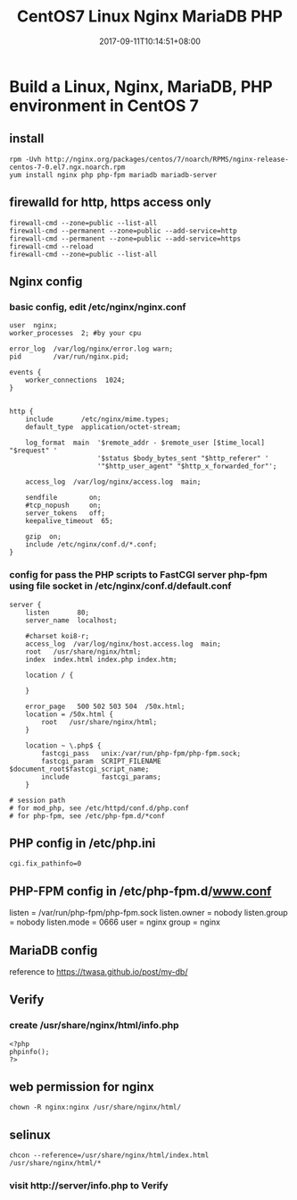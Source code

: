 ﻿---
title: "CentOS7 Linux Nginx MariaDB PHP"
date: 2017-09-11T10:14:51+08:00
tags: [ "Linux", "Webserver" ]
draft: true
---

# Build a Linux, Nginx, MariaDB, PHP environment in CentOS 7

## install
```
rpm -Uvh http://nginx.org/packages/centos/7/noarch/RPMS/nginx-release-centos-7-0.el7.ngx.noarch.rpm
yum install nginx php php-fpm mariadb mariadb-server
```

## firewalld for http, https access only
```
firewall-cmd --zone=public --list-all
firewall-cmd --permanent --zone=public --add-service=http
firewall-cmd --permanent --zone=public --add-service=https
firewall-cmd --reload
firewall-cmd --zone=public --list-all
```

## Nginx config

### basic config, edit /etc/nginx/nginx.conf
```
user  nginx;
worker_processes  2; #by your cpu

error_log  /var/log/nginx/error.log warn;
pid        /var/run/nginx.pid;

events {
    worker_connections  1024; 
}


http {
    include       /etc/nginx/mime.types;
    default_type  application/octet-stream;

    log_format  main  '$remote_addr - $remote_user [$time_local] "$request" '
                      '$status $body_bytes_sent "$http_referer" '
                      '"$http_user_agent" "$http_x_forwarded_for"';

    access_log  /var/log/nginx/access.log  main;

    sendfile        on;
    #tcp_nopush     on;
    server_tokens   off;
    keepalive_timeout  65;

    gzip  on;
    include /etc/nginx/conf.d/*.conf;
}
```

### config for pass the PHP scripts to FastCGI server php-fpm using file socket in /etc/nginx/conf.d/default.conf
```
server {
    listen       80;
    server_name  localhost;

    #charset koi8-r;
    access_log  /var/log/nginx/host.access.log  main;
    root   /usr/share/nginx/html;
    index  index.html index.php index.htm;

    location / {

    }

    error_page   500 502 503 504  /50x.html;
    location = /50x.html {
        root   /usr/share/nginx/html;
    }

    location ~ \.php$ {
        fastcgi_pass   unix:/var/run/php-fpm/php-fpm.sock;
        fastcgi_param  SCRIPT_FILENAME  $document_root$fastcgi_script_name;
        include        fastcgi_params;
    }

# session path
# for mod_php, see /etc/httpd/conf.d/php.conf
# for php-fpm, see /etc/php-fpm.d/*conf
```

## PHP config in /etc/php.ini
```
cgi.fix_pathinfo=0
```

## PHP-FPM config in /etc/php-fpm.d/www.conf
listen = /var/run/php-fpm/php-fpm.sock
listen.owner = nobody
listen.group = nobody
listen.mode = 0666
user = nginx
group = nginx

## MariaDB config
reference to https://twasa.github.io/post/my-db/

## Verify
### create /usr/share/nginx/html/info.php
```
<?php
phpinfo();
?>
```

## web permission for nginx
```
chown -R nginx:nginx /usr/share/nginx/html/
```

## selinux
```
chcon --reference=/usr/share/nginx/html/index.html /usr/share/nginx/html/*
```

### visit http://server/info.php to Verify